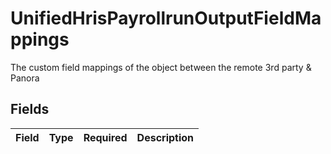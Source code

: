# UnifiedHrisPayrollrunOutputFieldMappings

The custom field mappings of the object between the remote 3rd party & Panora


## Fields

| Field       | Type        | Required    | Description |
| ----------- | ----------- | ----------- | ----------- |